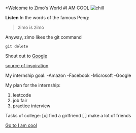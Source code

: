 *Welcome to Zimo's World
#I AM COOL
![chill](https://www.google.com/url?sa=i&url=https%3A%2F%2Fbetterprogramming.pub%2F9-cool-git-things-you-can-do-inside-vs-code-3b81f72ef731&psig=AOvVaw1vckEIMk8abgt_QHdKFz0l&ust=1632808660984000&source=images&cd=vfe&ved=0CAsQjRxqFwoTCPj45bO8nvMCFQAAAAAdAAAAABAI)

**Listen** In the words of the famous Peng:
> zimo is zimo

Anyway, zimo likes the git command
```
git delete
```
Shout out to [Google](https://google.com/)

[source of inspiration](README.md)




My internship goal:
-Amazon
-Facebook
-Microsoft
-Google

My plan for the internship:
1. leetcode
2. job fair
3. practice interview

Tasks of college:
[x] find a girlfriend
[ ] make a lot of friends









[Go to I am cool](#i-am-cool)